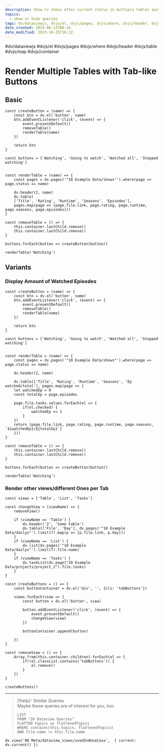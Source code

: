 ```yaml
---
description: Show tv shows after current status in multiple tables switchable via button
topics:
  - show or hide queries
tags: dv/dataviewjs, dvjs/el, dvjs/pages, dvjs/where, dvjs/header, dvjs/table, dvjs/map, dvjs/container
date_created: 2023-06-12T08:14
date_modified: 2023-10-25T16:22
---
```


#dv/dataviewjs #dvjs/el #dvjs/pages #dvjs/where #dvjs/header #dvjs/table #dvjs/map #dvjs/container

# Render Multiple Tables with Tab-like Buttons

## Basic

```dataviewjs
const createButton = (name) => {
	const btn = dv.el('button', name)
	btn.addEventListener('click', (event) => {
		event.preventDefault()
		removeTable()
		renderTable(name)
	})
	
	return btn
}

const buttons = ['Watching', 'Going to watch', 'Watched all', 'Stopped watching']


const renderTable = (name) => {
	const pages = dv.pages('"10 Example Data/shows"').where(page => page.status == name)
		
	dv.header(2, name)
	dv.table(
	['Title', 'Rating', 'Runtime', 'Seasons', 'Episodes'], 
	pages.map(page => [page.file.link, page.rating, page.runtime, page.seasons, page.episodes]))
}

const removeTable = () => {
	this.container.lastChild.remove()
	this.container.lastChild.remove()
}

buttons.forEach(button => createButton(button))

renderTable('Watching')
```

## Variants

### Display Amount of Watched Episodes

```dataviewjs
const createButton = (name) => {
	const btn = dv.el('button', name)
	btn.addEventListener('click', (event) => {
		event.preventDefault()
		removeTable()
		renderTable(name)
	})
	
	return btn
}

const buttons = ['Watching', 'Going to watch', 'Watched all', 'Stopped watching']


const renderTable = (name) => {
	const pages = dv.pages('"10 Example Data/shows"').where(page => page.status == name)
	
	dv.header(2, name)
	
	dv.table(['Title', 'Rating', 'Runtime', 'Seasons', 'Ep watched/total'], pages.map(page => {
	let watchedEp = 0
	const totalEp = page.episodes
	
	page.file.tasks.values.forEach(el => {
		if(el.checked) {
			watchedEp += 1
		}
	})
	return [page.file.link, page.rating, page.runtime, page.seasons, `${watchedEp}/${totalEp}`]
	}))	
}

const removeTable = () => {
	this.container.lastChild.remove()
	this.container.lastChild.remove()
}

buttons.forEach(button => createButton(button))

renderTable('Watching')
```

### Render other views/different Ones per Tab

```dataviewjs
const views = ['Table', 'List', 'Tasks']

const changeView = (viewName) => {
    removeView()

    if (viewName == 'Table') {
        dv.header('2', 'Some table')
        dv.table(['File', 'Day'], dv.pages('"10 Example Data/dailys"').limit(7).map(p => [p.file.link, p.day]))
    }
    if (viewName == 'List') {
        dv.list(dv.pages('"10 Example Data/dailys"').limit(7).file.name)
    }
    if (viewName == 'Tasks') {
        dv.taskList(dv.page("10 Example Data/projects/project_2").file.tasks)
    }
}

const createButtons = () => {
    const buttonContainer = dv.el('div', '', {cls: 'tabButtons'})
    
    views.forEach(view => {
        const button = dv.el('button', view)

        button.addEventListener('click', (event) => {
            event.preventDefault()
            changeView(view)
        })

        buttonContainer.append(button)
        
    })
}

const removeView = () => {
    Array.from(this.container.children).forEach(el => {
        if(!el.classList.contains('tabButtons')) {
            el.remove()
        }
    })
}

createButtons()
```

---

<!-- === end of query page ===  -->

> [!help]- Similar Queries  
> Maybe these queries are of interest for you, too:
> 
> ```dataview
> LIST
> FROM "20 Dataview Queries"
> FLATTEN topics as flattenedTopics
> WHERE contains(this.topics, flattenedTopics)
> AND file.name != this.file.name
> ```

```dataviewjs
dv.view('00 Meta/dataview_views/usedInAUseCase',  { current: dv.current() })
```
